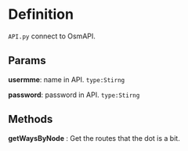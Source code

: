# Definition

`API.py` connect to OsmAPI.

## Params

**usermme**: name in API. `type:Stirng`

**password**: password in API. `type:Stirng`


## Methods

**getWaysByNode** : Get the routes that the dot is a bit.
